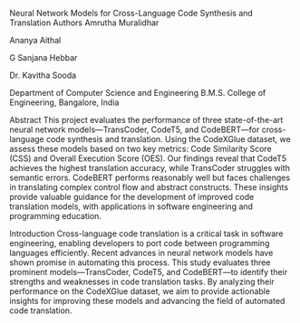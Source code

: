 Neural Network Models for Cross-Language Code Synthesis and Translation
Authors
Amrutha Muralidhar

Ananya Aithal

G Sanjana Hebbar

Dr. Kavitha Sooda

Department of Computer Science and Engineering
B.M.S. College of Engineering, Bangalore, India

Abstract
This project evaluates the performance of three state-of-the-art neural network models—TransCoder, CodeT5, and CodeBERT—for cross-language code synthesis and translation. Using the CodeXGlue dataset, we assess these models based on two key metrics: Code Similarity Score (CSS) and Overall Execution Score (OES). Our findings reveal that CodeT5 achieves the highest translation accuracy, while TransCoder struggles with semantic errors. CodeBERT performs reasonably well but faces challenges in translating complex control flow and abstract constructs. These insights provide valuable guidance for the development of improved code translation models, with applications in software engineering and programming education.

Introduction
Cross-language code translation is a critical task in software engineering, enabling developers to port code between programming languages efficiently. Recent advances in neural network models have shown promise in automating this process. This study evaluates three prominent models—TransCoder, CodeT5, and CodeBERT—to identify their strengths and weaknesses in code translation tasks. By analyzing their performance on the CodeXGlue dataset, we aim to provide actionable insights for improving these models and advancing the field of automated code translation.
